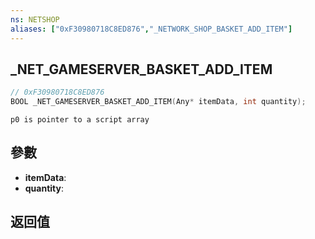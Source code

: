 ```yaml
---
ns: NETSHOP
aliases: ["0xF30980718C8ED876","_NETWORK_SHOP_BASKET_ADD_ITEM"]
---
```

## _NET_GAMESERVER_BASKET_ADD_ITEM

```c
// 0xF30980718C8ED876
BOOL _NET_GAMESERVER_BASKET_ADD_ITEM(Any* itemData, int quantity);
```

```
p0 is pointer to a script array  
```

## 參數
* **itemData**: 
* **quantity**: 

## 返回值

